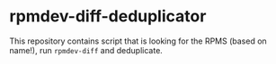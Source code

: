 # rpmdev-diff-deduplicator
This repository contains script that is looking for the RPMS (based on name!), run `rpmdev-diff` and deduplicate.
